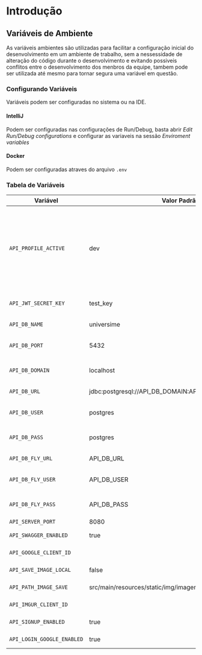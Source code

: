 # Introdução

## Variáveis de Ambiente
As variáveis ambientes são utilizadas para facilitar a configuração inicial do desenvolvimento em um ambiente de trabalho, sem a nessessidade de alteração do código durante o desenvolvimento e evitando possiveis conflitos entre o desenvolvimento dos menbros da equipe, tambem pode ser utilizada até mesmo para tornar segura uma variável em questão.
### Configurando Variáveis
Variáveis podem ser configuradas no sistema ou na IDE.
#### IntelliJ
Podem ser configuradas nas configurações de Run/Debug, basta abrir *Edit Run/Debug configurations* e configurar as variaveis na sessão *Enviroment variables*
#### Docker
Podem ser configuradas atraves do arquivo `.env`

### Tabela de Variáveis

| Variável                   | Valor Padrão | Descrição                   |
|----------------------------|--------------|-----------------------------|
| `API_PROFILE_ACTIVE`       | dev  | Profiles pre configurados para alterar rapidamentes entre modo de teste, desenvolvimento e produção. Possiveis valores: *test, dev, prod*        |
| `API_JWT_SECRET_KEY`       | test_key  | Chave secreta para assinatura do token JWT |
| `API_DB_NAME`              | universime  | Nome da Database |
| `API_DB_PORT`              | 5432   | Porta da conexão da Database |
| `API_DB_DOMAIN`            | localhost   | Domínio da conexão da Database |
| `API_DB_URL`               | jdbc:postgresql://API_DB_DOMAIN:API_DB_PORT/API_DB_NAME   | URL da conexão da Database |
| `API_DB_USER`              | postgres   | Usuário da conexão da Database |
| `API_DB_PASS`              | postgres   | Senha da conexão da Database |
| `API_DB_FLY_URL`           | API_DB_URL | Flyway Database URL |
| `API_DB_FLY_USER`          | API_DB_USER | Usuário da conexão Flyway Database |
| `API_DB_FLY_PASS`          | API_DB_PASS | Senha da conexão Flyway Database |
| `API_SERVER_PORT`          | 8080 | Porta da API. |
| `API_SWAGGER_ENABLED`      | true | Ativar o Swagger. |
| `API_GOOGLE_CLIENT_ID`     |  | ClientID do Google API |
| `API_SAVE_IMAGE_LOCAL`     | false | Salvar imagens localmente |
| `API_PATH_IMAGE_SAVE`      | src/main/resources/static/img/imagem/ | Diretório para salvar imagens |
| `API_IMGUR_CLIENT_ID`      |  | ClientID para API do Imgur |
| `API_SIGNUP_ENABLED`       | true | Ativar Registrar-se |
| `API_LOGIN_GOOGLE_ENABLED` | true | Ativar entrar com Google |